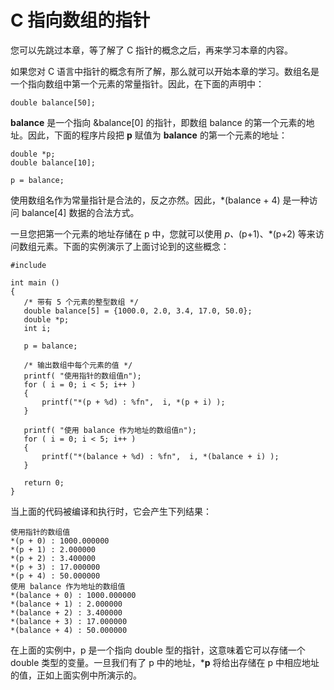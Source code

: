 # C 指向数组的指针


您可以先跳过本章，等了解了 C 指针的概念之后，再来学习本章的内容。

如果您对 C 语言中指针的概念有所了解，那么就可以开始本章的学习。数组名是一个指向数组中第一个元素的常量指针。因此，在下面的声明中：

    double balance[50];

**balance** 是一个指向 &balance[0] 的指针，即数组 balance 的第一个元素的地址。因此，下面的程序片段把 **p** 赋值为 **balance** 的第一个元素的地址：

    double *p;
    double balance[10];

    p = balance;

使用数组名作为常量指针是合法的，反之亦然。因此，*(balance + 4) 是一种访问 balance[4] 数据的合法方式。

一旦您把第一个元素的地址存储在 p 中，您就可以使用 *p、*(p+1)、*(p+2) 等来访问数组元素。下面的实例演示了上面讨论到的这些概念：

    #include 

    int main ()
    {
       /* 带有 5 个元素的整型数组 */
       double balance[5] = {1000.0, 2.0, 3.4, 17.0, 50.0};
       double *p;
       int i;

       p = balance;

       /* 输出数组中每个元素的值 */
       printf( "使用指针的数组值n");
       for ( i = 0; i < 5; i++ )
       {
           printf("*(p + %d) : %fn",  i, *(p + i) );
       }

       printf( "使用 balance 作为地址的数组值n");
       for ( i = 0; i < 5; i++ )
       {
           printf("*(balance + %d) : %fn",  i, *(balance + i) );
       }

       return 0;
    }

当上面的代码被编译和执行时，它会产生下列结果：

    使用指针的数组值
    *(p + 0) : 1000.000000
    *(p + 1) : 2.000000
    *(p + 2) : 3.400000
    *(p + 3) : 17.000000
    *(p + 4) : 50.000000
    使用 balance 作为地址的数组值
    *(balance + 0) : 1000.000000
    *(balance + 1) : 2.000000
    *(balance + 2) : 3.400000
    *(balance + 3) : 17.000000
    *(balance + 4) : 50.000000

在上面的实例中，p 是一个指向 double 型的指针，这意味着它可以存储一个 double 类型的变量。一旦我们有了 p 中的地址，***p** 将给出存储在 p 中相应地址的值，正如上面实例中所演示的。
